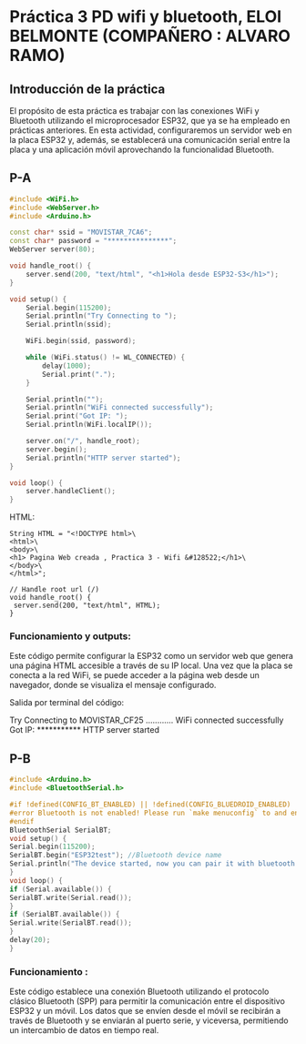 # Práctica 3 PD wifi y bluetooth, ELOI BELMONTE  (COMPAÑERO : ALVARO RAMO)

## Introducción de la práctica
El propósito de esta práctica es trabajar con las conexiones WiFi y Bluetooth utilizando el microprocesador ESP32, que ya se ha empleado en prácticas anteriores. En esta actividad, configuraremos un servidor web en la placa ESP32 y, además, se establecerá una comunicación serial entre la placa y una aplicación móvil aprovechando la funcionalidad Bluetooth.

## P-A
```c++
#include <WiFi.h>
#include <WebServer.h>
#include <Arduino.h>

const char* ssid = "MOVISTAR_7CA6"; 
const char* password = "***************"; 
WebServer server(80);

void handle_root() {
    server.send(200, "text/html", "<h1>Hola desde ESP32-S3</h1>");
}

void setup() {
    Serial.begin(115200);
    Serial.println("Try Connecting to ");
    Serial.println(ssid);

    WiFi.begin(ssid, password);

    while (WiFi.status() != WL_CONNECTED) {
        delay(1000);
        Serial.print(".");
    }

    Serial.println("");
    Serial.println("WiFi connected successfully");
    Serial.print("Got IP: ");
    Serial.println(WiFi.localIP());

    server.on("/", handle_root);
    server.begin();
    Serial.println("HTTP server started");
}

void loop() {
    server.handleClient();
}
```
HTML:
```HTML:
String HTML = "<!DOCTYPE html>\
<html>\
<body>\
<h1> Pagina Web creada , Practica 3 - Wifi &#128522;</h1>\
</body>\
</html>";

// Handle root url (/)
void handle_root() {
 server.send(200, "text/html", HTML);
}
```
### Funcionamiento y outputs:

Este código permite configurar la ESP32 como un servidor web que genera una página HTML accesible a través de su IP local. Una vez que la placa se conecta a la red WiFi, se puede acceder a la página web desde un navegador, donde se visualiza el mensaje configurado.

Salida por terminal del código:


Try Connecting to 
MOVISTAR_CF25
............
WiFi connected successfully
Got IP: ***********
HTTP server started


## P-B

```c++
#include <Arduino.h>
#include <BluetoothSerial.h>

#if !defined(CONFIG_BT_ENABLED) || !defined(CONFIG_BLUEDROID_ENABLED)
#error Bluetooth is not enabled! Please run `make menuconfig` to and enable it
#endif
BluetoothSerial SerialBT;
void setup() {
Serial.begin(115200);
SerialBT.begin("ESP32test"); //Bluetooth device name
Serial.println("The device started, now you can pair it with bluetooth!");
}
void loop() {
if (Serial.available()) {
SerialBT.write(Serial.read());
}
if (SerialBT.available()) {
Serial.write(SerialBT.read());
}
delay(20);
}
```
### Funcionamiento :

Este código establece una conexión Bluetooth utilizando el protocolo clásico Bluetooth (SPP) para permitir la comunicación entre el dispositivo ESP32 y un móvil. Los datos que se envíen desde el móvil se recibirán a través de Bluetooth y se enviarán al puerto serie, y viceversa, permitiendo un intercambio de datos en tiempo real.